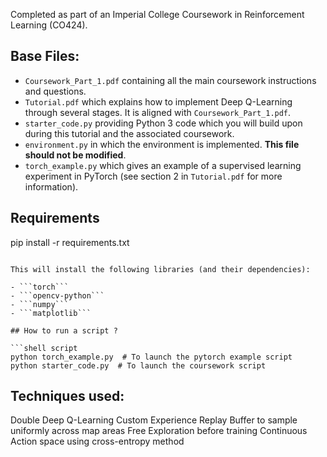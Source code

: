 Completed as part of an Imperial College Coursework in Reinforcement Learning (CO424).

## Base Files:

- ```Coursework_Part_1.pdf``` containing all the main coursework instructions and questions.
- ```Tutorial.pdf``` which explains how to implement Deep Q-Learning through several stages. It is aligned with ```Coursework_Part_1.pdf```.
- ```starter_code.py``` providing Python 3 code which you will build upon during this tutorial and the associated coursework.
- ```environment.py``` in which the environment is implemented. **This file should not be modified**.
- ```torch_example.py``` which gives an example of a supervised learning experiment in PyTorch (see section 2 in ```Tutorial.pdf``` for more information).

## Requirements

pip install -r requirements.txt
```

This will install the following libraries (and their dependencies):

- ```torch``` 
- ```opencv-python```
- ```numpy```
- ```matplotlib```

## How to run a script ?

```shell script
python torch_example.py  # To launch the pytorch example script
python starter_code.py  # To launch the coursework script
```

## Techniques used:

Double Deep Q-Learning
Custom Experience Replay Buffer to sample uniformly across map areas
Free Exploration before training
Continuous Action space using cross-entropy method
